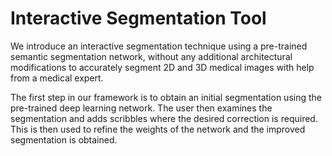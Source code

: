 # Interactive Segmentation Tool

We introduce an interactive segmentation technique using a pre-trained semantic segmentation network, without any additional architectural modifications to accurately segment 2D and 3D medical images with help from a medical expert.

The first step in our framework is to obtain an initial segmentation using the pre-trained deep learning network. The user then examines the segmentation and adds scribbles where the desired correction is required. This is then used to refine the weights of the network and the improved segmentation is obtained.
